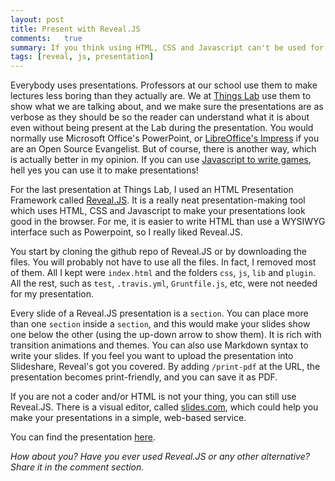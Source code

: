 ```yaml
---
layout: post
title: Present with Reveal.JS
comments:   true
summary: If you think using HTML, CSS and Javascript can't be used for making presentations better than PowerPoint, think again! Reveal.JS is the framework that makes PowerPoint irrelevant.
tags: [reveal, js, presentation]
---
```


<p>
Everybody uses presentations. Professors at our school use them to make lectures less boring than they actually are. We at <a href="http://www.slideshare.net/thingslab/" target="_blank">Things Lab</a> use them to show what we are talking about, and we make sure the presentations are as verbose as they should be so the reader can understand what it is about even without being present at the Lab during the presentation. You would normally use Microsoft Office's PowerPoint, or <a href="http://www.libreoffice.org/discover/impress/" target="_blank">LibreOffice's Impress</a> if you are an Open Source Evangelist. But of course, there is another way, which is actually better in my opinion. If you can use <a href="https://github.com/showcases/javascript-game-engines" target="_blank">Javascript to write games</a>, hell yes you can use it to make presentations!
</p>

For the last presentation at Things Lab, I used an HTML Presentation Framework called <a href="https://github.com/hakimel/reveal.js" target="_blank">Reveal.JS</a>. It is a really neat presentation-making tool which uses HTML, CSS and Javascript to make your presentations look good in the browser. For me, it is easier to write HTML than use a WYSIWYG interface such as Powerpoint, so I really liked Reveal.JS.

You start by cloning the github repo of Reveal.JS or by downloading the files. You will probably not have to use all the files. In fact, I removed most of them. All I kept were <code>index.html</code> and the folders <code>css</code>, <code>js</code>, <code>lib</code> and <code>plugin</code>. All the rest, such as <code>test</code>, <code>.travis.yml</code>, <code>Gruntfile.js</code>, etc, were not needed for my presentation.

Every slide of a Reveal.JS presentation is a <code>section</code>. You can place more than one <code>section</code> inside a <code>section</code>, and this would make your slides show one below the other (using the up-down arrow to show them). It is rich with transition animations and themes. You can also use Markdown syntax to write your slides. If you feel you want to upload the presentation into Slideshare, Reveal's got you covered. By adding <code>/print-pdf</code> at the URL, the presentation becomes print-friendly, and you can save it as PDF.

If you are not a coder and/or HTML is not your thing, you can still use Reveal.JS. There is a visual editor, called <a href="http://slides.com/">slides.com</a>, which could help you make your presentations in a simple, web-based service.

You can find the presentation <a href="http://aziflaj.github.io/real-world-webapp/" target="_blank">here</a>.

<i>How about you? Have you ever used Reveal.JS or any other alternative? Share it in the comment section.</i>
